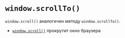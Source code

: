 # `window.scrollTo()`

`window.scroll()` аналогичен методу `window.scrollTo()`.

- [`window.scroll()`](./window.scroll.md) прокрутит окно браузера